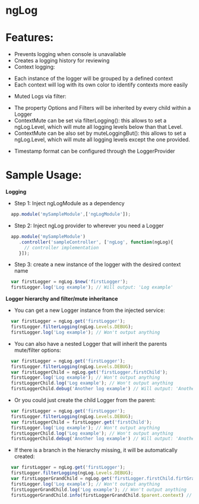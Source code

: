 # ngLog

# Features:

* Prevents logging when console is unavailable
* Creates a logging history for reviewing
* Context logging:
 + Each instance of the logger will be grouped by a defined context 
 + Each context will log with its own color to identify contexts more easily
* Muted Logs via filter:
 + The property Options and Filters will be inherited by every child within a Logger
 + ContextMute can be set via filterLogging(): this allows to set a ngLog.Level, which will mute all logging levels below than that Level.
 + ContextMute can be also set by muteLoggingBut(): this allows to set a ngLog.Level, which will mute all logging levels except the one provided.

* Timestamp format can be configured through the LoggerProvider

# Sample Usage:

**Logging**
* Step 1: Inject ngLogModule as a dependency 
```javascript
  app.module('mySampleModule',['ngLogModule']);
```
* Step 2: Inject ngLog provider to wherever you need a Logger
```javascript
  app.module('mySampleModule')
     .controller('sampleController', ['ngLog', function(ngLog){
       // controller implementation
     }]);
```
* Step 3: create a new instance of the logger with the desired context name
```javascript
  var firstLogger = ngLog.$new('firstLogger');
  firstLogger.log('Log example'); // Will output: 'Log example'
```

**Logger hierarchy and filter/mute inheritance**
* You can get a new Logger instance from the injected service:
```javascript
  var firstLogger = ngLog.get('firstLogger');
  firstLogger.filterLogging(ngLog.Levels.DEBUG);
  firstLogger.log('Log example'); // Won't output anything
```
* You can also have a nested Logger that will inherit the parents mute/filter options:
```javascript
  var firstLogger = ngLog.get('firstLogger');
  firstLogger.filterLogging(ngLog.Levels.DEBUG);
  var firstLoggerChild = ngLog.get('firstLogger.firstChild');
  firstLogger.log('Log example'); // Won't output anything
  firstLoggerChild.log('Log example'); // Won't output anything
  firstLoggerChild.debug('Another log example') // Will output: 'Another log example'
```
* Or you could just create the child Logger from the parent:
```javascript
  var firstLogger = ngLog.get('firstLogger');
  firstLogger.filterLogging(ngLog.Levels.DEBUG);
  var firstLoggerChild = firstLogger.get('firstChild');
  firstLogger.log('Log example'); // Won't output anything
  firstLoggerChild.log('Log example'); // Won't output anything
  firstLoggerChild.debug('Another log example') // Will output: 'Another log example'
```
* If there is a branch in the hierarchy missing, it will be automatically created:
```javascript
  var firstLogger = ngLog.get('firstLogger');
  firstLogger.filterLogging(ngLog.Levels.DEBUG);
  var firstLoggerGrandChild = ngLog.get('firstLogger.firstChild.firtGrandChild');
  firstLogger.log('Log example'); // Won't output anything
  firstLoggerGrandChild.log('Log example'); // Won't output anything
  firstLoggerGrandChild.info(firstLoggerGrandChild.$parent.context) // Will output: 'firstLogger.firstChild'
```
